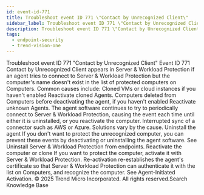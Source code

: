 ```yaml
---
id: event-id-771
title: Troubleshoot event ID 771 \"Contact by Unrecognized Client\"
sidebar_label: Troubleshoot event ID 771 \"Contact by Unrecognized Client\"
description: Troubleshoot event ID 771 \"Contact by Unrecognized Client\"
tags:
  - endpoint-security
  - trend-vision-one
---
```


 Troubleshoot event ID 771 "Contact by Unrecognized Client" Event ID 771 Contact by Unrecognized Client appears in Server & Workload Protection if an agent tries to connect to Server & Workload Protection but the computer's name doesn't exist in the list of protected computers on Computers. Common causes include: Cloned VMs or cloud instances if you haven't enabled Reactivate cloned Agents. Computers deleted from Computers before deactivating the agent, if you haven't enabled Reactivate unknown Agents. The agent software continues to try to periodically connect to Server & Workload Protection, causing the event each time until either it is uninstalled, or you reactivate the computer. Interrupted sync of a connector such as AWS or Azure. Solutions vary by the cause. Uninstall the agent If you don't want to protect the unrecognized computer, you can prevent these events by deactivating or uninstalling the agent software. See Uninstall Server & Workload Protection from endpoints. Reactivate the computer or clone If you want to protect the computer, activate it with Server & Workload Protection. Re-activation re-establishes the agent's certificate so that Server & Workload Protection can authenticate it with the list on Computers, and recognize the computer. See Agent-Initiated Activation. © 2025 Trend Micro Incorporated. All rights reserved.Search Knowledge Base